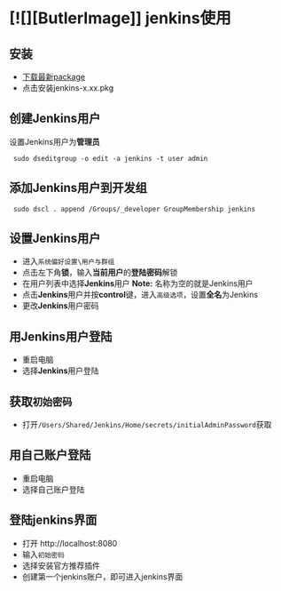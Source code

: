 # [![][ButlerImage]] jenkins使用

## 安装
- [下载最新package](http://mirrors.jenkins.io/osx/latest)
- 点击安装jenkins-x.xx.pkg

## 创建Jenkins用户
 设置Jenkins用户为**管理员**
 ```shell
  sudo dseditgroup -o edit -a jenkins -t user admin
 ```

## 添加Jenkins用户到**开发组**
 ```shell
  sudo dscl . append /Groups/_developer GroupMembership jenkins
 ```

## 设置Jenkins用户
  - 进入`系统偏好设置\用户与群组`
  - 点击左下角**锁**，输入**当前用户**的**登陆密码**解锁
  - 在用户列表中选择**Jenkins**用户 **Note:** 名称为空的就是Jenkins用户
  - 点击**Jenkins**用户并按**control**键，进入`高级选项`，设置**全名**为Jenkins
  - 更改**Jenkins**用户密码

## 用**Jenkins**用户登陆
  - 重启电脑
  - 选择**Jenkins**用户登陆

## 获取`初始密码`
  - 打开`/Users/Shared/Jenkins/Home/secrets/initialAdminPassword`获取

## 用自己账户登陆
  - 重启电脑
  - 选择自己账户登陆

## 登陆jenkins界面
  - 打开 http://localhost:8080
  - 输入`初始密码`
  - 选择安装官方推荐插件
  - 创建第一个jenkins账户，即可进入jenkins界面
  

